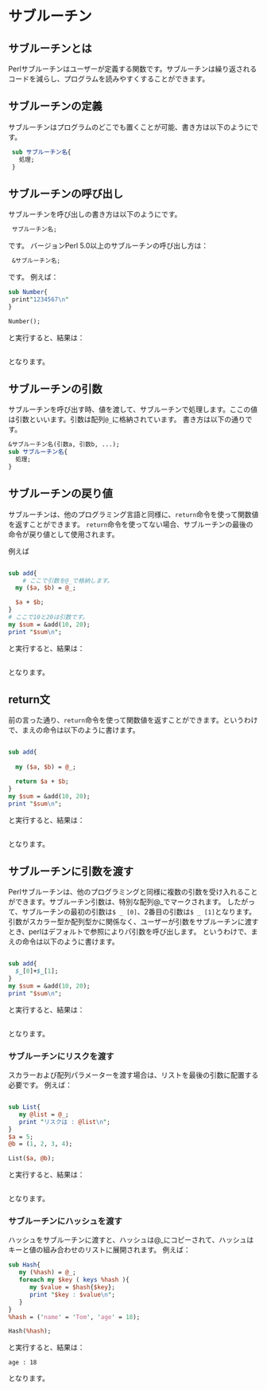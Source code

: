 # サブルーチン

## サブルーチンとは

Perlサブルーチンはユーザーが定義する関数です。サブルーチンは繰り返されるコードを減らし、プログラムを読みやすくすることができます。

## サブルーチンの定義

サブルーチンはプログラムのどこでも置くことが可能、書き方は以下のようにです。
<!--
「どこでも置くことが可能、」
→「どこにでも置くことが可能で、」

「以下のようにです」→「以下の通りです」
-->

```Perl
 sub サブルーチン名{
   処理;
 }
```

## サブルーチンの呼び出し

サブルーチンを呼び出しの書き方は以下のようにです。

```Perl
 サブルーチン名;
```

です。
バージョンPerl 5.0以上のサブルーチンの呼び出し方は：

```Perl
 &サブルーチン名;
```

です。
例えば：

```Perl
sub Number{
 print"1234567\n"
}

Number();
```

と実行すると、結果は：

```1234567
```

となります。

## サブルーチンの引数

サブルーチンを呼び出す時、値を渡して、サブルーチンで処理します。ここの値は引数といいます。引数は配列`@_`に格納されています。
書き方は以下の通りです。

```Perl
&サブルーチン名(引数a, 引数b, ...);
sub サブルーチン名{
  処理;
}
```

## サブルーチンの戻り値

サブルーチンは、他のプログラミング言語と同様に、`return`命令を使って関数値を返すことができます。
`return`命令を使ってない場合、サブルーチンの最後の命令が戻り値として使用されます。

例えば

```Perl

sub add{
    # ここで引数を@_で格納します。
  my ($a, $b) = @_;

  $a + $b;
}
# ここで10と20は引数です。
my $sum = &add(10, 20);
print "$sum\n";
```

と実行すると、結果は：

```30
```

となります。


## return文

前の言った通り、`return`命令を使って関数値を返すことができます。というわけで、まえの命令は以下のように書けます。
<!--
→「前に書いた通り、」

「というわけで」
→口語では可能ですがカジュアルです。「そのため」「よって」「ゆえに」などが代案です。
-->
```Perl

sub add{
  
  my ($a, $b) = @_;

  return $a + $b;
}
my $sum = &add(10, 20);
print "$sum\n";
```

と実行すると、結果は：

```30
```

となります。

## サブルーチンに引数を渡す

Perlサブルーチンは、他のプログラミングと同様に複数の引数を受け入れることができます。サブルーチン引数は、特別な配列@_でマークされます。
したがって、サブルーチンの最初の引数は`$ _ [0]`、2番目の引数は`$ _ [1]`となります。
引数がスカラー型か配列型かに関係なく、ユーザーが引数をサブルーチンに渡すとき、perlはデフォルトで参照によりパ引数を呼び出します。
というわけで、まえの命令は以下のように書けます。

```Perl

sub add{
  $_[0]+$_[1];  
}
my $sum = &add(10, 20);
print "$sum\n";
```

と実行すると、結果は：

```30
```

となります。

### サブルーチンにリスクを渡す
<!--
→リスト
-->
スカラーおよび配列パラメーターを渡す場合は、リストを最後の引数に配置する必要です。
例えば：

```Perl

sub List{
   my @list = @_;
   print "リスクは : @list\n";
}
$a = 5;
@b = (1, 2, 3, 4);

List($a, @b);
```

と実行すると、結果は：

```リスクは : 5 1 2 3 4
```

となります。

### サブルーチンにハッシュを渡す

ハッシュをサブルーチンに渡すと、ハッシュは@_にコピーされて、ハッシュはキーと値の組み合わせのリストに展開されます。
例えば：

```Perl
sub Hash{
   my (%hash) = @_;
   foreach my $key ( keys %hash ){
      my $value = $hash{$key};
      print "$key : $value\n";
   }
}
%hash = ('name' = 'Tom', 'age' = 18);

Hash(%hash);
```

と実行すると、結果は：

```name : Tom
age : 18
```

となります。

